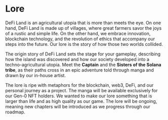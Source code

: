 # Lore

DeFi Land is an agricultural utopia that is more than meets the eye. On one hand, DeFi Land is made up of villages, where great farmers savor the joys of a rustic and simple life. On the other hand, we embrace innovation, blockchain technology, and the revolution of ethics that accompany our steps into the future. Our lore is the story of how those two worlds collided.&#x20;

The origin story of DeFi Land sets the stage for your gameplay, describing how the island was discovered and how our society developed into a techno-agricultural utopia. Meet the **Captain** and the **Sisters of the Solana tribe**, as their paths cross in an epic adventure told through manga and drawn by our in-house artist.&#x20;

The lore is ripe with metaphors for the blockchain, web3, DeFi, and our personal journey as a project. The manga will be available exclusively for our Gen-0 NFT holders. We wanted to make our lore something that is larger than life and as high quality as our game. The lore will be ongoing, meaning new chapters will be introduced as we progress through our roadmap.
